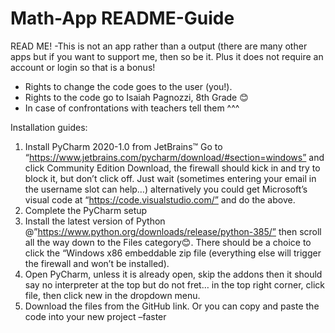 # Math-App README-Guide
READ ME!
-This is not an app rather than a output (there are many other apps but if you want to support me, then so be it. Plus it does not require an account or login so that is a bonus!
- Rights to change the code goes to the user (you!).
- Rights to the code go to Isaiah Pagnozzi, 8th Grade 😊
- In case of confrontations with teachers tell them ^^^

Installation guides:
1.	Install PyCharm 2020-1.0 from JetBrains™ Go to “https://www.jetbrains.com/pycharm/download/#section=windows”  and click Community Edition Download, the firewall should kick in and try to block it, but don’t click off. Just wait (sometimes entering your email in the username slot can help…) alternatively you could get Microsoft’s visual code at “https://code.visualstudio.com/” and do the above.
2.	Complete the PyCharm setup
3.	Install the latest version of Python @”https://www.python.org/downloads/release/python-385/” then scroll all the way down to the Files category😊. There should be a choice to click the “Windows x86 embeddable zip file (everything else will trigger the firewall and won’t be installed).
4.	Open PyCharm, unless it is already open, skip the addons then it should say no interpreter at the top but do not fret… in the top right corner, click file, then click new in the dropdown menu.
5.	Download the files from the GitHub link. Or you can copy and paste the code into your new project –faster
